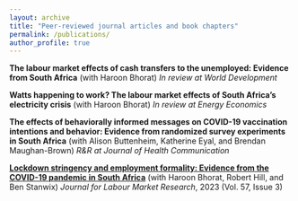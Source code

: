 ```yaml
---
layout: archive
title: "Peer-reviewed journal articles and book chapters"
permalink: /publications/
author_profile: true
---
```


**The labour market effects of cash transfers to the unemployed: Evidence from South Africa** (with Haroon Bhorat)
*In review at World Development*

**Watts happening to work? The labour market effects of South Africa’s electricity crisis** (with Haroon Bhorat)
*In review at Energy Economics*

**The effects of behaviorally informed messages on COVID-19 vaccination intentions and behavior: Evidence from randomized survey experiments in South Africa** (with Alison Buttenheim, Katherine Eyal, and Brendan Maughan-Brown)
*R&R at Journal of Health Communication*

**[Lockdown stringency and employment formality: Evidence from the COVID-19 pandemic in South Africa](https://doi.org/10.1186/s12651-022-00329-0)** (with Haroon Bhorat, Robert Hill, and Ben Stanwix)
*Journal for Labour Market Research*, 2023 (Vol. 57, Issue 3)

